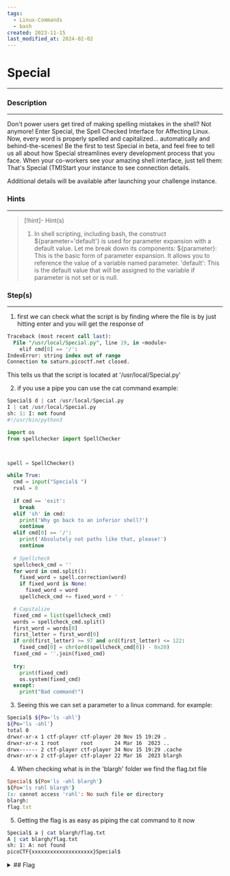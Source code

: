 ```yaml
---
tags:
  - Linux-Commands
  - bash
created: 2023-11-15
last_modified_at: 2024-02-02
---
```

# Special
---
### Description
---
Don't power users get tired of making spelling mistakes in the shell? Not anymore! Enter Special, the Spell Checked Interface for Affecting Linux. Now, every word is properly spelled and capitalized... automatically and behind-the-scenes! Be the first to test Special in beta, and feel free to tell us all about how Special streamlines every development process that you face. When your co-workers see your amazing shell interface, just tell them: That's Special (TM)Start your instance to see connection details.

Additional details will be available after launching your challenge instance.
### Hints
---

> [!hint]- Hint(s)
> 1.  In shell scripting, including bash, the construct ${parameter='default'} is used for parameter expansion with a default value. Let me break down its components: ${parameter}: This is the basic form of parameter expansion. It allows you to reference the value of a variable named parameter. 'default': This is the default value that will be assigned to the variable if parameter is not set or is null.

### Step(s)
---
1. first we can check what the script is by finding where the file is by just hitting enter and you will get the response of 
```sql
Traceback (most recent call last):
  File "/usr/local/Special.py", line 19, in <module>
    elif cmd[0] == '/':
IndexError: string index out of range
Connection to saturn.picoctf.net closed.
```
This tells us that the script is located at '/usr/local/Special.py'

2.  if you use a pipe you can use the cat command example:
```python
Special$ d | cat /usr/local/Special.py
I | cat /usr/local/Special.py 
sh: 1: I: not found
#!/usr/bin/python3

import os
from spellchecker import SpellChecker



spell = SpellChecker()

while True:
  cmd = input("Special$ ")
  rval = 0
  
  if cmd == 'exit':
    break
  elif 'sh' in cmd:
    print('Why go back to an inferior shell?')
    continue
  elif cmd[0] == '/':
    print('Absolutely not paths like that, please!')
    continue
    
  # Spellcheck
  spellcheck_cmd = ''
  for word in cmd.split():
    fixed_word = spell.correction(word)
    if fixed_word is None:
      fixed_word = word
    spellcheck_cmd += fixed_word + ' '

  # Capitalize
  fixed_cmd = list(spellcheck_cmd)
  words = spellcheck_cmd.split()
  first_word = words[0]
  first_letter = first_word[0]
  if ord(first_letter) >= 97 and ord(first_letter) <= 122:
    fixed_cmd[0] = chr(ord(spellcheck_cmd[0]) - 0x20)
  fixed_cmd = ''.join(fixed_cmd)
  
  try:
    print(fixed_cmd)
    os.system(fixed_cmd)
  except:
    print("Bad command!")
```

3. Seeing this we can set a parameter to a linux command. for example:
```bash
Special$ ${Po='ls -ahl'}
${Po='ls -ahl'} 
total 0
drwxr-xr-x 1 ctf-player ctf-player 20 Nov 15 19:29 .
drwxr-xr-x 1 root       root       24 Mar 16  2023 ..
drwx------ 2 ctf-player ctf-player 34 Nov 15 19:29 .cache
drwxr-xr-x 2 ctf-player ctf-player 22 Mar 16  2023 blargh
```

4. When checking what is in the 'blargh' folder we find the flag.txt file
```ruby
Special$ ${Po='ls -ahl blargh'}
${Po='ls rahl blargh'} 
ls: cannot access 'rahl': No such file or directory
blargh:
flag.txt
```

5. Getting the flag is as easy as piping the cat command to it now
```bash
Special$ a | cat blargh/flag.txt
A | cat blargh/flag.txt 
sh: 1: A: not found
picoCTF{xxxxxxxxxxxxxxxxxxxx}Special$
```

<details>
  <summary>## Flag</summary>picoCTF{5p311ch3ck_15_7h3_w0r57_0c61d335}
</details>